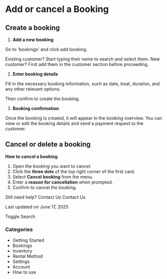 Add or cancel a Booking
=======================

Create a booking
----------------

1. **Add a new booking**

Go to 'bookings' and click add booking.

Existing customer? Start typing their name to search and select them. New customer? First add them in the customer section before proceeding.

2. **Enter booking details**

Fill in the necessary booking information, such as date, boat, duration, and any other relevant options.

Then confirm to create the booking.

3. **Booking confirmation**

Once the booking is created, it will appear in the booking overview. You can view or edit the booking details and send a payment request to the customer.

  

**Cancel or delete a booking**
------------------------------

**How to cancel a booking**

1. Open the booking you want to cancel.
2. Click the **three dots** of the top right corner of the first card.
3. Select **Cancel booking** from the menu.
4. Enter a **reason for cancellation** when prompted.
5. Confirm to cancel the booking.

Still need help?
Contact Us
Contact Us

Last updated on June 17, 2025






Toggle Search

### Categories

* Getting Started
* Bookings
* Inventory
* Rental Method
* Settings
* Account
* How to use